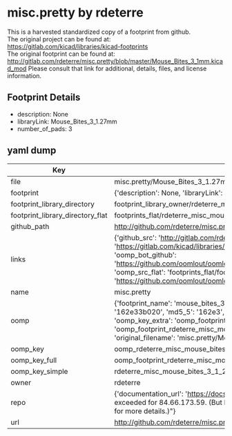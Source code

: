 # misc.pretty by rdeterre  
This is a harvested standardized copy of a footprint from github.  
The original project can be found at:  
https://gitlab.com/kicad/libraries/kicad-footprints  
The original footprint can be found at:
http://gitlab.com/rdeterre/misc.pretty/blob/master/Mouse_Bites_3_1mm.kicad_mod
Please consult that link for additional, details, files, and license information.  
## Footprint Details
* description: None  
* libraryLink: Mouse_Bites_3_1.27mm  
* number_of_pads: 3  
## yaml dump  
| Key | Value |  
| --- | --- |  
| file | misc.pretty/Mouse_Bites_3_1.27mm.kicad_mod |  
| footprint | {'description': None, 'libraryLink': 'Mouse_Bites_3_1.27mm', 'number_of_pads': 3} |  
| footprint_library_directory | footprint_library_owner/rdeterre_misc.pretty |  
| footprint_library_directory_flat | footprints_flat/rdeterre_misc_mouse_bites_3_1_27mm/working |  
| github_path | http://github.com/rdeterre/misc.pretty/blob/master/Mouse_Bites_3_1.27mm.kicad_mod |  
| links | {'github_src': 'http://gitlab.com/rdeterre/misc.pretty/blob/master/Mouse_Bites_3_1mm.kicad_mod', 'github_src_repo': 'https://gitlab.com/kicad/libraries/kicad-footprints', 'oomp_bot': 'footprints/rdeterre_misc_mouse_bites_3_1_27mm/working', 'oomp_bot_github': 'https://github.com/oomlout/oomlout_oomp_footprint_bot/tree/main/footprints/rdeterre_misc_mouse_bites_3_1_27mm/working', 'oomp_src_flat': 'footprints_flat/footprints_flat/rdeterre_misc_mouse_bites_3_1_27mm/working', 'oomp_src_flat_github': 'https://github.com/oomlout/oomlout_oomp_footprint_src/tree/main/footprints_flat/rdeterre_misc_mouse_bites_3_1_27mm/working'} |  
| name | misc.pretty |  
| oomp | {'footprint_name': 'mouse_bites_3_1_27mm', 'library_name': 'misc', 'md5': '162e33b0200417dad0f6b0b39383798b', 'md5_10': '162e33b020', 'md5_5': '162e3', 'md5_6': '162e33', 'oomp_key': 'oomp_rdeterre_misc_mouse_bites_3_1_27mm', 'oomp_key_extra': 'oomp_footprint_rdeterre_misc_mouse_bites_3_1_27mm', 'oomp_key_full': 'oomp_footprint_rdeterre_misc_mouse_bites_3_1_27mm_162e33', 'oomp_key_simple': 'rdeterre_misc_mouse_bites_3_1_27mm', 'original_filename': 'misc.pretty/Mouse_Bites_3_1.27mm.kicad_mod', 'owner_name': 'rdeterre'} |  
| oomp_key | oomp_rdeterre_misc_mouse_bites_3_1_27mm |  
| oomp_key_full | oomp_footprint_rdeterre_misc_mouse_bites_3_1_27mm |  
| oomp_key_simple | rdeterre_misc_mouse_bites_3_1_27mm |  
| owner | rdeterre |  
| repo | {'documentation_url': 'https://docs.github.com/rest/overview/resources-in-the-rest-api#rate-limiting', 'message': "API rate limit exceeded for 84.66.173.59. (But here's the good news: Authenticated requests get a higher rate limit. Check out the documentation for more details.)"} |  
| url | http://github.com/rdeterre/misc.pretty |  

